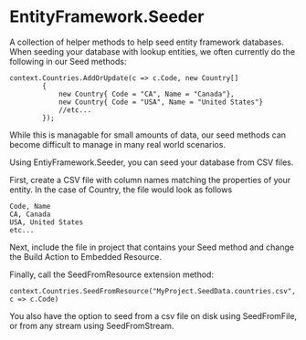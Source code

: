 EntityFramework.Seeder
==========================

A collection of helper methods to help seed entity framework databases. When seeding your database with lookup entities, we often currently do the following in our Seed methods:

    context.Countries.AddOrUpdate(c => c.Code, new Country[]
            {
                new Country{ Code = "CA", Name = "Canada"},
                new Country{ Code = "USA", Name = "United States"}
                //etc...
            });

While this is managable for small amounts of data, our seed methods can become difficult to manage in many real world scenarios.

Using EntiyFramework.Seeder, you can seed your database from CSV files. 

First, create a CSV file with column names matching the properties of your entity. In the case of Country, the file would look as follows

    Code, Name
    CA, Canada
    USA, United States
    etc...
    

Next, include the file in project that contains your Seed method and change the Build Action to Embedded Resource.

Finally, call the SeedFromResource extension method:

    context.Countries.SeedFromResource("MyProject.SeedData.countries.csv", c => c.Code)

You also have the option to seed from a csv file on disk using SeedFromFile, or from any stream using SeedFromStream.
